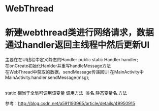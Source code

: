 # WebThread
新建webthread类进行网络请求，数据通过handler返回主线程中然后更新UI
===

主要在在UI线程中定义静态的Handler      public static Handler handler;<br>
在onCreate初始化Hanlder并重写handleMessage方法<br>
在WebThread中获取的数据，sendMessage传递回UI  在MainActivity中  MainActivity.handler.sendMessage(msg);<br>
<br>


static 相当于全局可调用该变量
调用方法  类名.静态变量名.方法

参考：http://blog.csdn.net/a591193965/article/details/49950915<br>
